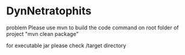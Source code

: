 # DynNetratophits
problem
Please use mvn to build the code
 command on root folder of project "mvn clean package"
 
 for executable jar please check /target directory
